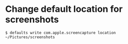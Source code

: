 # Change default location for screenshots

`$ defaults write com.apple.screencapture location ~/Pictures/screenshots`


